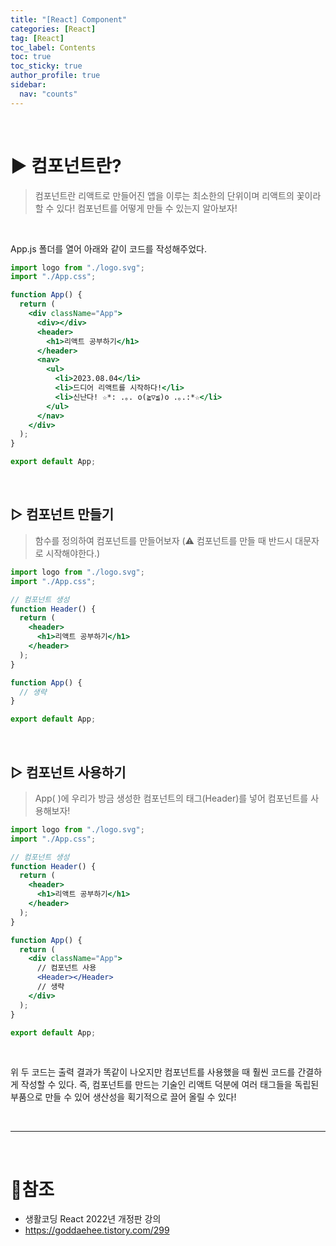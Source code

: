 ```yaml
---
title: "[React] Component"
categories: [React]
tag: [React]
toc_label: Contents
toc: true
toc_sticky: true
author_profile: true
sidebar:
  nav: "counts"
---
```


<br>

# ▶ 컴포넌트란?

> 컴포넌트란 리액트로 만들어진 앱을 이루는 최소한의 단위이며 리액트의 꽃이라 할 수 있다!
> 컴포넌트를 어떻게 만들 수 있는지 알아보자!

<br>

App.js 폴더를 열어 아래와 같이 코드를 작성해주었다.

```jsx
import logo from "./logo.svg";
import "./App.css";

function App() {
  return (
    <div className="App">
      <div></div>
      <header>
        <h1>리액트 공부하기</h1>
      </header>
      <nav>
        <ul>
          <li>2023.08.04</li>
          <li>드디어 리액트를 시작하다!</li>
          <li>신난다! ☆*: .｡. o(≧▽≦)o .｡.:*☆</li>
        </ul>
      </nav>
    </div>
  );
}

export default App;
```

<br>

## ▷ 컴포넌트 만들기

> 함수를 정의하여 컴포넌트를 만들어보자
> (⚠️ 컴포넌트를 만들 때 반드시 대문자로 시작해야한다.)

```jsx
import logo from "./logo.svg";
import "./App.css";

// 컴포넌트 생성
function Header() {
  return (
    <header>
      <h1>리액트 공부하기</h1>
    </header>
  );
}

function App() {
  // 생략
}

export default App;
```

<br>

## ▷ 컴포넌트 사용하기

> App( )에 우리가 방금 생성한 컴포넌트의 태그(Header)를 넣어 컴포넌트를 사용해보자!

```jsx
import logo from "./logo.svg";
import "./App.css";

// 컴포넌트 생성
function Header() {
  return (
    <header>
      <h1>리액트 공부하기</h1>
    </header>
  );
}

function App() {
  return (
    <div className="App">
      // 컴포넌트 사용
      <Header></Header>
      // 생략
    </div>
  );
}

export default App;
```

<br>

위 두 코드는 출력 결과가 똑같이 나오지만 컴포넌트를 사용했을 때 훨씬 코드를 간결하게 작성할 수 있다.
즉, 컴포넌트를 만드는 기술인 리액트 덕분에 여러 태그들을 독립된 부품으로 만들 수 있어 생산성을 획기적으로 끌어 올릴 수 있다!

<br>

---

<br>

# 📎참조

- 생활코딩 React 2022년 개정판 강의
- https://goddaehee.tistory.com/299
